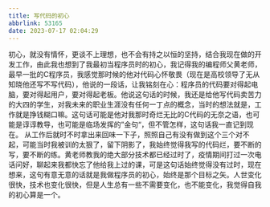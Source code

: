 ```yaml
---
title: 写代码的初心
abbrlink: 53165
date: 2023-07-17 02:04:29
---
```


初心，就没有情怀，更谈不上理想，也不会有持之以恒的坚持，结合我现在做的开发工作，由此我也想到了我最初当程序员时的初心，我记得我的编程师父黄老师，最早一批的C程序员，我感觉那时候的他对代码心怀敬畏（现在是高校领导了无从知晓他还写不写代码），他说的一段话，让我铭刻在心：程序员的代码要对得起电脑，要对得起用户，要对得起老板。他说这句话的时候，我还是给他写代码卖苦力的大四的学生，对我未来的职业生涯没有任何一丁点的概念，当时的想法就是，工作就是挣钱糊口嘛。这句话可能是他对我那时奇烂无比的C代码的无奈之语，也可能是谆谆教导，也可能是临场发挥的”金句“，但不管怎样，这句话我一直记到现在。 从工作后就时不时拿出来回味一下子，照照自己有没有做到这个三个对不起，可能当时我被训的太狠了，留下阴影了，我始终觉得我写的代码烂，要不断的写，要不断的练。黄老师教我的绝大部分技术都已经过时了，疫情期间打过一次电话问好，聊起来我都快忘了他给我上过的课，可是这句话始终觉得没有过时，现在想来，这句有意无意的话就是我做程序员的初心，始终是那个目标之矢。人世变化很快，技术也变化很快，但是人生总有一些不需要变化，也不能变化，我觉得自我的初心算是一个。